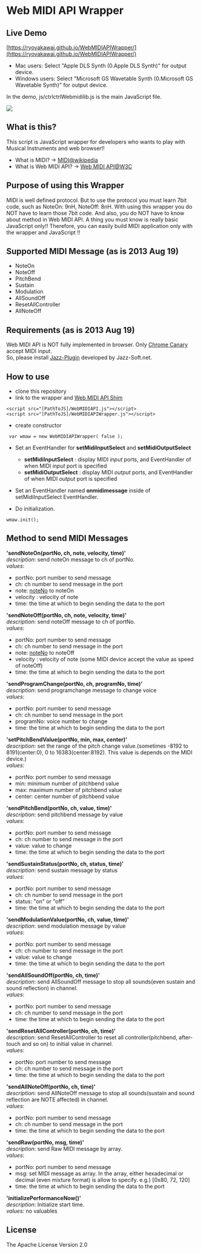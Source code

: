 # Web MIDI API Wrapper

## Live Demo
[https://ryoyakawai.github.io/WebMIDIAPIWrapper/](https://ryoyakawai.github.io/WebMIDIAPIWrapper/)

 - Mac users: Select "Apple DLS Synth (0.Apple DLS Synth)" for output device.
 - Windows users: Select "Microsoft GS Wavetable Synth (0.Microsoft GS Wavetable Synth)" for output device.

In the demo, js/ctrlctrlWebmidilib.js is the main JavaScript file. 

![](https://raw.github.com/ryoyakawai/WebMIDIAPIWrapper/master/images/screenshot.jpg)

## What is this?
This script is JavaScript wrapper for developers who wants to play with Musical Instruments and web browser!!

 - What is MIDI? -> [MIDI@wikipedia](http://en.wikipedia.org/wiki/MIDI)
 - What is Web MIDI API? -> [Web MIDI API@W3C](http://webaudio.github.io/web-midi-api/)

## Purpose of using this Wrapper
MIDI is well defined protocol. But to use the protocol you must learn 7bit code, such as NoteOn: 9nH, NoteOff: 8nH.
With using this wrapper you do NOT have to learn those 7bit code. And also, you do NOT have to know about method in Web MIDI API. A thing you must know is really basic JavaScript only!!
Therefore, you can easily build MIDI application only with the wrapper and JavaScript !!

## Supported MIDI Message (as is 2013 Aug 19)

 - NoteOn
 - NoteOff
 - PitchBend
 - Sustain
 - Modulation
 - AllSoundOff
 - ResetAllController
 - AllNoteOff

## Requirements (as is 2013 Aug 19)
Web MIDI API is NOT fully implemented in browser. Only [Chrome Canary](http://www.google.co.jp/intl/ja/chrome/browser/canary.html) accept MIDI input.  
So, please install [Jazz-Plugin](http://jazz-soft.net/) developed by Jazz-Soft.net.

## How to use
 - clone this repository
 - link to the wrapper and [Web MIDI API Shim](https://github.com/cwilso/WebMIDIAPIShim)

```
<script src="[PathToJS]/WebMIDIAPI.js"></script>
<script src="[PathToJS]/WebMIDIAPIWrapper.js"></script>
```

 - create constructor

```
 var wmaw = new WebMIDIAPIWrapper( false );
 ```


 - Set an EventHandler for **setMidiInputSelect** and **setMidiOutputSelect**
     - **setMidiInputSelect** : display MIDI *input* ports, and EventHandler of when MIDI *input* port is specified
     - **setMidiOutputSelect** : display MIDI *output* ports, and EventHandler of when MIDI *output* port is specified
 - Set an EventHandler named **onmidimessage** inside of setMidiInputSelect EventHandler.

 - Do initialization.

```
wmaw.init();
```

## Method to send MIDI Messages

**'sendNoteOn(portNo, ch, note, velocity, time)'**  
*description*: send noteOn message to ch of portNo.  
*values*:

- portNo: port number to send message
- ch: ch number to send message in the port
- note: [noteNo](http://upload.wikimedia.org/wikipedia/commons/7/7a/NoteNamesFrequenciesAndMidiNumbers.svg) to noteOn
- velocity : velocity of note
- time: the time at which to begin sending the data to the port

**'sendNoteOff(portNo, ch, note, velocity, time)'**  
*description*: send noteOff message to ch of portNo.  
*values*:

- portNo: port number to send message
- ch: ch number to send message in the port
- note: [noteNo](http://upload.wikimedia.org/wikipedia/commons/7/7a/NoteNamesFrequenciesAndMidiNumbers.svg) to noteOff
- velocity : velocity of note (some MIDI device accept the value as speed of noteOff)
- time: the time at which to begin sending the data to the port

**'sendProgramChange(portNo, ch, programNo, time)'**  
*description*: send programchange message to change voice  
*values*:

- portNo: port number to send message
- ch: ch number to send message in the port
- programNo: voice number to change
- time: the time at which to begin sending the data to the port


**'setPitchBendValue(portNo, min, max, center)'**  
*description*: set the range of the pitch change value.(sometimes -8192 to 8191(center:0), 0 to 16383(center:8192). This value is depends on the MIDI device.)  
*values*:

- portNo: port number to send message
- min: minimum number of pitchbend value
- max: maximum number of pitchbend value
- center: center number of pitchbend value

**'sendPitchBend(portNo, ch, value, time)'**  
*description*: send pitchbend message by value  
*values*:

- portNo: port number to send message
- ch: ch number to send message in the port
- value: value to change
- time: the time at which to begin sending the data to the port

**'sendSustainStatus(portNo, ch, status, time)'**  
*description*: send sustain message by status  
*values*:

- portNo: port number to send message
- ch: ch number to send message in the port
- status: "on" or "off"
- time: the time at which to begin sending the data to the port

**'sendModulationValue(portNo, ch, value, time)'**  
*description*: send modulation message by value  
*values*:

- portNo: port number to send message
- ch: ch number to send message in the port
- value: value to change
- time: the time at which to begin sending the data to the port

**'sendAllSoundOff(portNo, ch, time)'**  
*description*: send AllSoundOff message to stop all sounds(even sustain and sound reflection) in channel.  
*values*:

- portNo: port number to send message
- ch: ch number to send message in the port
- time: the time at which to begin sending the data to the port

**'sendResetAllController(portNo, ch, time)'**  
*description*: send ResetAllController to reset all controller(pitchbend, after-touch and so on) to initial value in channel.  
*values*:

- portNo: port number to send message
- ch: ch number to send message in the port
- time: the time at which to begin sending the data to the port

**'sendAllNoteOff(portNo, ch, time)'**  
*description*: send AllNoteOff message to stop all sounds(sustain and sound reflection are NOTE affected) in channel.  
*values*:
  
- portNo: port number to send message
- ch: ch number to send message in the port
- time: the time at which to begin sending the data to the port

**'sendRaw(portNo, msg, time)'**  
*description*: send Raw MIDI message by array.  
*values*:
  
- portNo: port number to send message
- msg: set MIDI message as array. In the array, either hexadecimal or decimal (even mixture format) is allow to specify.  e.g.) [0x80, 72, 120]
- time: the time at which to begin sending the data to the port

**'initializePerformanceNow()'**  
*description*: Initialize start time.  
*values*: no valuables

## License

The Apache License Version 2.0
